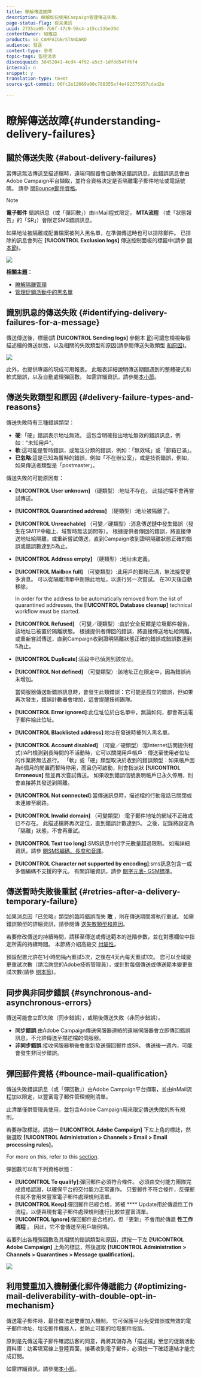 ```yaml
---
title: 瞭解傳送故障
description: 瞭解如何使用Campaign管理傳送失敗。
page-status-flag: 從未激活
uuid: 2735aa05-7b6f-47c9-98c4-a15cc33be39d
contentOwner: 紹維亞
products: SG_CAMPAIGN/STANDARD
audience: 發送
content-type: 參考
topic-tags: 監控消息
discoiquuid: 38452841-4cd4-4f92-a5c3-1dfdd54ff6f4
internal: n
snippet: y
translation-type: tm+mt
source-git-commit: 00fc2e12669a00c788355ef4e492375957cdad2e

---
```



# 瞭解傳送故障{#understanding-delivery-failures}

## 關於傳送失敗 {#about-delivery-failures}

當傳送無法傳送至描述檔時，遠端伺服器會自動傳送錯誤訊息，此錯誤訊息會由Adobe Campaign平台擷取，並符合資格決定是否隔離電子郵件地址或電話號碼。 請參 [閱Bounce郵件資格](#bounce-mail-qualification)。

>[!NOTE]
>
>**電子郵件** 錯誤訊息（或「彈回數」）由inMail程式限定。 **MTA流程** （或「狀態報告」的「SR」）會限定SMS錯誤訊息。

如果地址被隔離或配置檔案被列入黑名單，在準備傳送時也可以排除郵件。 已排除的訊息會列在 **[!UICONTROL Exclusion logs]** 傳送控制面板的標籤中(請參 [閱本節](../../sending/using/monitoring-a-delivery.md#exclusion-logs))。

![](assets/exclusion_logs.png)

**相關主題：**

* [瞭解隔離管理](../../sending/using/understanding-quarantine-management.md)
* [管理促銷活動中的黑名單](../../audiences/using/about-opt-in-and-opt-out-in-campaign.md)

## 識別訊息的傳送失敗 {#identifying-delivery-failures-for-a-message}

傳送傳送後，標籤(請 **[!UICONTROL Sending logs]** 參閱本 [節](../../sending/using/monitoring-a-delivery.md#sending-logs))可讓您檢視每個描述檔的傳送狀態，以及相關的失敗類型和原因(請參閱傳送失敗類型 [和原因](#delivery-failure-types-and-reasons))。

![](assets/sending_logs.png)

此外，也提供專屬的現成可用報表。 此報表詳細說明傳送期間遇到的整體硬式和軟式錯誤，以及自動處理彈回數。 如需詳細資訊，請參閱[本小節](../../reporting/using/bounce-summary.md)。

## 傳送失敗類型和原因 {#delivery-failure-types-and-reasons}

傳送失敗時有三種錯誤類型：

* **硬**:「硬」錯誤表示地址無效。 這包含明確指出地址無效的錯誤訊息，例如："未知用戶"。
* **軟**:這可能是暫時錯誤，或無法分類的錯誤，例如：「無效域」或「郵箱已滿」。
* **已忽略**:這是已知為暫時的錯誤，例如「不在辦公室」，或是技術錯誤，例如，如果傳送者類型是「postmaster」。

傳送失敗的可能原因有：

* **[!UICONTROL User unknown]** （硬類型）:地址不存在。 此描述檔不會再嘗試傳送。
* **[!UICONTROL Quarantined address]** （硬類型）:地址被隔離了。
* **[!UICONTROL Unreachable]** （可變／硬類型）:消息傳送鏈中發生錯誤（發生在SMTP中繼上、域暫時無法訪問等）。 根據提供者傳回的錯誤，將直接傳送地址給隔離，或重新嘗試傳送，直到Campaign收到證明隔離狀態正確的錯誤或錯誤數達到5為止。
* **[!UICONTROL Address empty]** （硬類型）:地址未定義。
* **[!UICONTROL Mailbox full]** （可變類型）:此用戶的郵箱已滿，無法接受更多消息。 可以從隔離清單中刪除此地址，以進行另一次嘗試。 在30天後自動移除。

   In order for the address to be automatically removed from the list of quarantined addresses, the **[!UICONTROL Database cleanup]** technical workflow must be started.

* **[!UICONTROL Refused]** （可變／硬類型）:由於安全反饋是垃圾郵件報告，該地址已被置於隔離狀態。 根據提供者傳回的錯誤，將直接傳送地址給隔離，或重新嘗試傳送，直到Campaign收到證明隔離狀態正確的錯誤或錯誤數達到5為止。
* **[!UICONTROL Duplicate]**:區段中已偵測到該位址。
* **[!UICONTROL Not defined]** （可變類型）:該地址正在限定中，因為錯誤尚未增加。

   當伺服器傳送新錯誤訊息時，會發生此類錯誤：它可能是孤立的錯誤，但如果再次發生，錯誤計數器會增加，這會提醒技術團隊。

* **[!UICONTROL Error ignored]**:此位址位於白名單中，無論如何，都會寄送電子郵件給此位址。
* **[!UICONTROL Blacklisted address]**:地址在發送時被列入黑名單。
* **[!UICONTROL Account disabled]** （可變／硬類型）:當Internet訪問提供程式(IAP)檢測到長時間的不活動時，它可以關閉用戶帳戶：傳送至使用者位址的作業將無法進行。 「軟」或「硬」類型取決於收到的錯誤類型：如果帳戶因為6個月的閒置而暫時停用，而且仍可啟動，則會指派狀 **[!UICONTROL Erroneous]** 態並再次嘗試傳送。 如果收到錯誤信號表明帳戶已永久停用，則會直接將其發送到隔離。
* **[!UICONTROL Not connected]**:當傳送訊息時，描述檔的行動電話已關閉或未連線至網路。
* **[!UICONTROL Invalid domain]** （可變類型）:電子郵件地址的網域不正確或已不存在。 此描述檔將再次定位，直到錯誤計數達到5。 之後，記錄將設定為「隔離」狀態，不會再重試。
* **[!UICONTROL Text too long]**:SMS訊息中的字元數量超過限制。 如需詳細資訊，請參 [閱SMS編碼、長度和音譯](../../administration/using/configuring-sms-channel.md#sms-encoding--length-and-transliteration)。
* **[!UICONTROL Character not supported by encoding]**:sms訊息包含一或多個編碼不支援的字元。 有關詳細資訊，請參 [閱字元表- GSM標準](../../administration/using/configuring-sms-channel.md#table-of-characters---gsm-standard)。

## 傳送暫時失敗後重試 {#retries-after-a-delivery-temporary-failure}

如果消息因「已忽略」類型的臨時錯誤而失 **敗** ，則在傳送期間將執行重試。 如需錯誤類型的詳細資訊，請參閱傳 [送失敗類型和原因](#delivery-failure-types-and-reasons)。

若要修改傳送的持續時間，請移至傳送或傳送範本的進階參數，並在對應欄位中指定所需的持續時間。 本節將介紹高級交 [付屬性](../../administration/using/configuring-email-channel.md#validity-period-parameters)。

預設配置允許在1小時間隔內重試5次，之後在4天內每天重試1次。 您可以全域變更重試次數（請洽詢您的Adobe技術管理員），或針對每個傳送或傳送範本變更重試次數(請參 [閱本節](../../administration/using/configuring-email-channel.md#sending-parameters))。

## 同步與非同步錯誤 {#synchronous-and-asynchronous-errors}

傳送可能會立即失敗（同步錯誤），或稍後傳送失敗（非同步錯誤）。

* **同步錯誤**:由Adobe Campaign傳送伺服器連絡的遠端伺服器會立即傳回錯誤訊息，不允許傳送至描述檔的伺服器。
* **非同步錯誤**:接收伺服器稍後會重新發送彈回郵件或SR。 傳送後一週內，可能會發生非同步錯誤。

## 彈回郵件資格 {#bounce-mail-qualification}

傳送失敗錯誤訊息（或「彈回數」）由Adobe Campaign平台擷取，並由inMail流程加以限定，以豐富電子郵件管理規則清單。

此清單僅供管理員使用，並包含Adobe Campaign用來限定傳送失敗的所有規則。

若要存取標誌，請按一 **[!UICONTROL Adobe Campaign]** 下左上角的標誌，然後選取 **[!UICONTROL Administration > Channels > Email > Email processing rules]**。

For more on this, refer to this [section](../../administration/using/configuring-email-channel.md#email-processing-rules).

彈回數可以有下列資格狀態：

* **[!UICONTROL To qualify]**:彈回郵件必須符合條件。 必須由交付能力團隊完成資格認證，以確保平台的交付能力正常運作。 只要郵件不符合條件，反彈郵件就不會用來豐富電子郵件處理規則清單。
* **[!UICONTROL Keep]**:彈回郵件已經合格，將被 **** Update用於傳遞性工作流程，以便與現有電子郵件處理規則進行比較並豐富清單。
* **[!UICONTROL Ignore]**:彈回郵件是合格的，但「更新」不會用於傳遞 **性工作流程** 。 因此，它不會傳送至用戶端例項。

若要列出各種彈回數及其相關的錯誤類型和原因，請按一下左 **[!UICONTROL Adobe Campaign]** 上角的標誌，然後選取 **[!UICONTROL Administration > Channels > Quarantines > Message qualification]**。

![](assets/qualification.png)

## 利用雙重加入機制優化郵件傳遞能力 {#optimizing-mail-deliverability-with-double-opt-in-mechanism}

傳送電子郵件時，最佳做法是雙重加入機制。 它可保護平台免受錯誤或無效的電子郵件地址、垃圾郵件機器人，並防止可能的垃圾郵件投訴。

原則是先傳送電子郵件確認訪客的同意，再將其儲存為「描述檔」至您的促銷活動資料庫：訪客填寫線上登陸頁面，接著收到電子郵件，必須按一下確認連結才能完成訂閱。

如需詳細資訊，請參閱[本小節](../../channels/using/setting-up-a-double-opt-in-process.md)。
